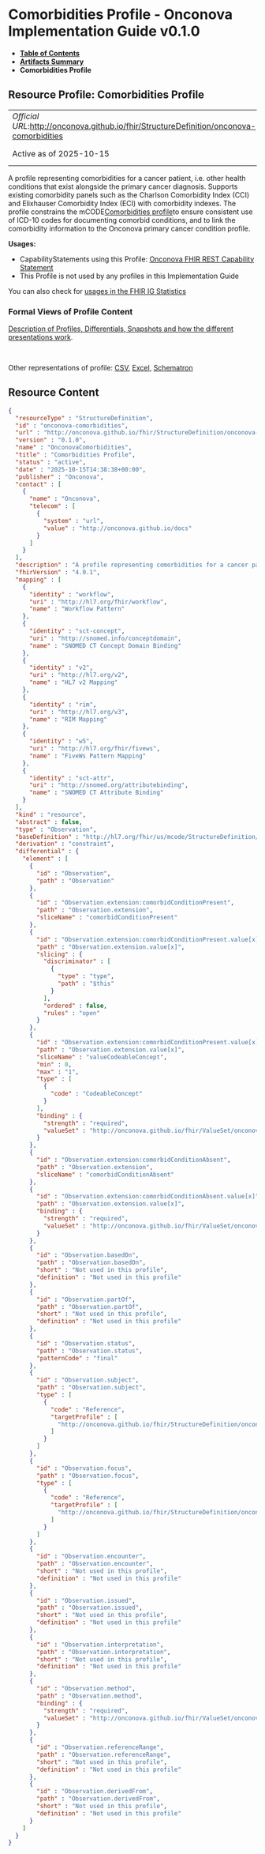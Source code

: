 # Comorbidities Profile - Onconova Implementation Guide v0.1.0

* [**Table of Contents**](toc.md)
* [**Artifacts Summary**](artifacts.md)
* **Comorbidities Profile**

## Resource Profile: Comorbidities Profile 

| | |
| :--- | :--- |
| *Official URL*:http://onconova.github.io/fhir/StructureDefinition/onconova-comorbidities | *Version*:0.1.0 |
| Active as of 2025-10-15 | *Computable Name*:OnconovaComorbidities |

 
A profile representing comorbidities for a cancer patient, i.e. other health conditions that exist alongside the primary cancer diagnosis. Supports existing comorbidity panels such as the Charlson Comorbidity Index (CCI) and Elixhauser Comorbidity Index (ECI) with comorbidity indexes. 
The profile constrains the mCODE[Comorbidities profile](http://hl7.org/fhir/us/mcode/StructureDefinition/mcode-comorbidities)to ensure consistent use of ICD-10 codes for documenting comorbid conditions, and to link the comorbidity information to the Onconova primary cancer condition profile. 

**Usages:**

* CapabilityStatements using this Profile: [Onconova FHIR REST Capability Statement](CapabilityStatement-onconova-capability-statement.md)
* This Profile is not used by any profiles in this Implementation Guide

You can also check for [usages in the FHIR IG Statistics](https://packages2.fhir.org/xig/onconova.fhir|current/StructureDefinition/onconova-comorbidities)

### Formal Views of Profile Content

 [Description of Profiles, Differentials, Snapshots and how the different presentations work](http://build.fhir.org/ig/FHIR/ig-guidance/readingIgs.html#structure-definitions). 

 

Other representations of profile: [CSV](StructureDefinition-onconova-comorbidities.csv), [Excel](StructureDefinition-onconova-comorbidities.xlsx), [Schematron](StructureDefinition-onconova-comorbidities.sch) 



## Resource Content

```json
{
  "resourceType" : "StructureDefinition",
  "id" : "onconova-comorbidities",
  "url" : "http://onconova.github.io/fhir/StructureDefinition/onconova-comorbidities",
  "version" : "0.1.0",
  "name" : "OnconovaComorbidities",
  "title" : "Comorbidities Profile",
  "status" : "active",
  "date" : "2025-10-15T14:38:38+00:00",
  "publisher" : "Onconova",
  "contact" : [
    {
      "name" : "Onconova",
      "telecom" : [
        {
          "system" : "url",
          "value" : "http://onconova.github.io/docs"
        }
      ]
    }
  ],
  "description" : "A profile representing comorbidities for a cancer patient, i.e. other health conditions that exist alongside the primary cancer diagnosis. Supports existing comorbidity panels such as the Charlson Comorbidity Index (CCI) and Elixhauser Comorbidity Index (ECI) with comorbidity indexes.\n\nThe profile constrains the mCODE [Comorbidities profile](http://hl7.org/fhir/us/mcode/StructureDefinition/mcode-comorbidities) to ensure consistent use of ICD-10 codes for documenting comorbid conditions, and to link the comorbidity information to the Onconova primary cancer condition profile. ",
  "fhirVersion" : "4.0.1",
  "mapping" : [
    {
      "identity" : "workflow",
      "uri" : "http://hl7.org/fhir/workflow",
      "name" : "Workflow Pattern"
    },
    {
      "identity" : "sct-concept",
      "uri" : "http://snomed.info/conceptdomain",
      "name" : "SNOMED CT Concept Domain Binding"
    },
    {
      "identity" : "v2",
      "uri" : "http://hl7.org/v2",
      "name" : "HL7 v2 Mapping"
    },
    {
      "identity" : "rim",
      "uri" : "http://hl7.org/v3",
      "name" : "RIM Mapping"
    },
    {
      "identity" : "w5",
      "uri" : "http://hl7.org/fhir/fivews",
      "name" : "FiveWs Pattern Mapping"
    },
    {
      "identity" : "sct-attr",
      "uri" : "http://snomed.org/attributebinding",
      "name" : "SNOMED CT Attribute Binding"
    }
  ],
  "kind" : "resource",
  "abstract" : false,
  "type" : "Observation",
  "baseDefinition" : "http://hl7.org/fhir/us/mcode/StructureDefinition/mcode-comorbidities|4.0.0",
  "derivation" : "constraint",
  "differential" : {
    "element" : [
      {
        "id" : "Observation",
        "path" : "Observation"
      },
      {
        "id" : "Observation.extension:comorbidConditionPresent",
        "path" : "Observation.extension",
        "sliceName" : "comorbidConditionPresent"
      },
      {
        "id" : "Observation.extension:comorbidConditionPresent.value[x]",
        "path" : "Observation.extension.value[x]",
        "slicing" : {
          "discriminator" : [
            {
              "type" : "type",
              "path" : "$this"
            }
          ],
          "ordered" : false,
          "rules" : "open"
        }
      },
      {
        "id" : "Observation.extension:comorbidConditionPresent.value[x]:valueCodeableConcept",
        "path" : "Observation.extension.value[x]",
        "sliceName" : "valueCodeableConcept",
        "min" : 0,
        "max" : "1",
        "type" : [
          {
            "code" : "CodeableConcept"
          }
        ],
        "binding" : {
          "strength" : "required",
          "valueSet" : "http://onconova.github.io/fhir/ValueSet/onconova-vs-icd-10-conditions|0.1.0"
        }
      },
      {
        "id" : "Observation.extension:comorbidConditionAbsent",
        "path" : "Observation.extension",
        "sliceName" : "comorbidConditionAbsent"
      },
      {
        "id" : "Observation.extension:comorbidConditionAbsent.value[x]",
        "path" : "Observation.extension.value[x]",
        "binding" : {
          "strength" : "required",
          "valueSet" : "http://onconova.github.io/fhir/ValueSet/onconova-vs-icd-10-conditions|0.1.0"
        }
      },
      {
        "id" : "Observation.basedOn",
        "path" : "Observation.basedOn",
        "short" : "Not used in this profile",
        "definition" : "Not used in this profile"
      },
      {
        "id" : "Observation.partOf",
        "path" : "Observation.partOf",
        "short" : "Not used in this profile",
        "definition" : "Not used in this profile"
      },
      {
        "id" : "Observation.status",
        "path" : "Observation.status",
        "patternCode" : "final"
      },
      {
        "id" : "Observation.subject",
        "path" : "Observation.subject",
        "type" : [
          {
            "code" : "Reference",
            "targetProfile" : [
              "http://onconova.github.io/fhir/StructureDefinition/onconova-cancer-patient|0.1.0"
            ]
          }
        ]
      },
      {
        "id" : "Observation.focus",
        "path" : "Observation.focus",
        "type" : [
          {
            "code" : "Reference",
            "targetProfile" : [
              "http://onconova.github.io/fhir/StructureDefinition/onconova-primary-cancer-condition|0.1.0"
            ]
          }
        ]
      },
      {
        "id" : "Observation.encounter",
        "path" : "Observation.encounter",
        "short" : "Not used in this profile",
        "definition" : "Not used in this profile"
      },
      {
        "id" : "Observation.issued",
        "path" : "Observation.issued",
        "short" : "Not used in this profile",
        "definition" : "Not used in this profile"
      },
      {
        "id" : "Observation.interpretation",
        "path" : "Observation.interpretation",
        "short" : "Not used in this profile",
        "definition" : "Not used in this profile"
      },
      {
        "id" : "Observation.method",
        "path" : "Observation.method",
        "binding" : {
          "strength" : "required",
          "valueSet" : "http://onconova.github.io/fhir/ValueSet/onconova-vs-comorbidity-panels|0.1.0"
        }
      },
      {
        "id" : "Observation.referenceRange",
        "path" : "Observation.referenceRange",
        "short" : "Not used in this profile",
        "definition" : "Not used in this profile"
      },
      {
        "id" : "Observation.derivedFrom",
        "path" : "Observation.derivedFrom",
        "short" : "Not used in this profile",
        "definition" : "Not used in this profile"
      }
    ]
  }
}

```
